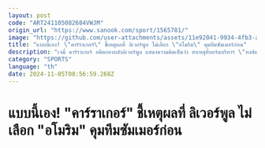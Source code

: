 ```yaml
---
layout: post
code: "ART241105082684VWJM"
origin_url: "https://www.sanook.com/sport/1565781/"
image: "https://github.com/user-attachments/assets/11e92041-9934-4fb3-a0f2-4dc55d4c87cf"
title: "แบบนี้เอง! \"คาร์ราเกอร์\" ชี้เหตุผลที่ ลิเวอร์พูล ไม่เลือก \"อโมริม\" คุมทีมซัมเมอร์ก่อน"
description: "เจมี่ คาร์ราเกอร์ อดีตกองหลังลิเวอร์พูล แสดงความคิดเห็นว่า สาเหตุที่บอร์ดบริหาร \"หงส์แดง\" ไม่เลือก รูเบน อโมริม โค้ชชาวโปรตุเกส เข้ามารับงานต่อจากอดีตกุนซืออย่าง เยอร์เก้น คล็อปป์ นั้น เนื่องจากระบบการทำทีมไม่สอดคล้องกับนักเตะชุดปัจจุบัน"
category: "SPORTS"
language: "th"
date: 2024-11-05T08:56:59.268Z
---
```


# แบบนี้เอง! "คาร์ราเกอร์" ชี้เหตุผลที่ ลิเวอร์พูล ไม่เลือก "อโมริม" คุมทีมซัมเมอร์ก่อน